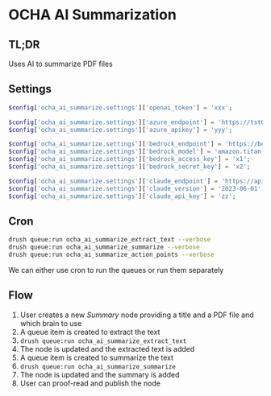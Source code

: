 # OCHA AI Summarization

## TL;DR

Uses AI to summarize PDF files

## Settings

```php
$config['ocha_ai_summarize.settings']['openai_token'] = 'xxx';

$config['ocha_ai_summarize.settings']['azure_endpoint'] = 'https://tst003.openai.azure.com/openai/deployments/tst003/chat/completions?api-version=2023-03-15-preview';
$config['ocha_ai_summarize.settings']['azure_apikey'] = 'yyy';

$config['ocha_ai_summarize.settings']['bedrock_endpoint'] = 'https://bedrock.us-east-1.amazonaws.com/model/amazon.titan-tg1-large/invoke';
$config['ocha_ai_summarize.settings']['bedrock_model'] = 'amazon.titan-tg1-large';
$config['ocha_ai_summarize.settings']['bedrock_access_key'] = 'x1';
$config['ocha_ai_summarize.settings']['bedrock_secret_key'] = 'x2';

$config['ocha_ai_summarize.settings']['claude_endpoint'] = 'https://api.anthropic.com/v1/complete';
$config['ocha_ai_summarize.settings']['claude_version'] = '2023-06-01';
$config['ocha_ai_summarize.settings']['claude_api_key'] = 'zz';
```

## Cron

```bash
drush queue:run ocha_ai_summarize_extract_text --verbose
drush queue:run ocha_ai_summarize_summarize --verbose
drush queue:run ocha_ai_summarize_action_points --verbose
```

We can either use cron to run the queues or run them separately

## Flow

1. User creates a new *Summary* node providing a title and a PDF file and which brain to use
2. A queue item is created to extract the text
3. `drush queue:run ocha_ai_summarize_extract_text`
4. The node is updated and the extracted text is added
5. A queue item is created to summarize the text
6. `drush queue:run ocha_ai_summarize_summarize`
7. The node is updated and the summary is added
8. User can proof-read and publish the node

